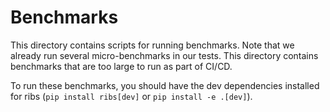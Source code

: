 # Benchmarks

This directory contains scripts for running benchmarks. Note that we already run
several micro-benchmarks in our tests. This directory contains benchmarks that
are too large to run as part of CI/CD.

To run these benchmarks, you should have the dev dependencies installed for ribs
(`pip install ribs[dev]` or `pip install -e .[dev]`).
